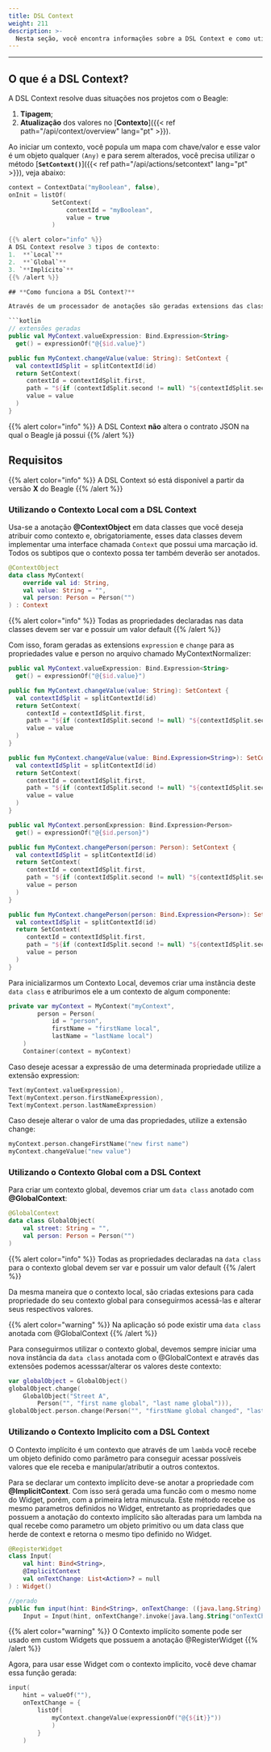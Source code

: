 ```yaml
---
title: DSL Context
weight: 211
description: >-
  Nesta seção, você encontra informações sobre a DSL Context e como utilizá-la
---
```


---

## **O que é a DSL Context?**

A DSL Context resolve duas situações nos projetos com o Beagle: 
1. **Tipagem**;
2. **Atualização** dos valores no [**Contexto**]({{< ref path="/api/context/overview" lang="pt" >}}).

Ao iniciar um contexto, você popula um mapa com chave/valor e esse valor é um objeto qualquer `(Any)` e para  serem alterados, você precisa utilizar o método [**`SetContext()`**]({{< ref path="/api/actions/setcontext" lang="pt" >}}), veja abaixo: 

```kotlin
context = ContextData("myBoolean", false),
onInit = listOf(
            SetContext(
                contextId = "myBoolean",
                value = true
            )

{{% alert color="info" %}}
A DSL Context resolve 3 tipos de contexto: 
1.  **`Local`**
2.  **`Global`**
3. `**Implícito`**
{{% /alert %}}

## **Como funciona a DSL Context?**

Através de um processador de anotações são geradas extensions das classes de contexto que são anotadas com **@ContextObject**, na qual para cada propriedade são criadas 2 extensions: `expression` e `change`. A extensão expression é utilizada para conseguir resgatar um Bind.Expression contendo o seu valor e change é utilizado para alterar o valor dessa propriedade.

```kotlin
// extensões geradas
public val MyContext.valueExpression: Bind.Expression<String>
  get() = expressionOf("@{$id.value}")

public fun MyContext.changeValue(value: String): SetContext {
  val contextIdSplit = splitContextId(id)
  return SetContext(
     contextId = contextIdSplit.first,
     path = "${if (contextIdSplit.second != null) "${contextIdSplit.second}." else ""}value",
     value = value
  )
}
```

{{% alert color="info" %}}
A DSL Context **não** altera o contrato JSON na qual o Beagle já possui
{{% /alert %}}

## Requisitos

{{% alert color="info" %}}
A DSL Context só está disponível a partir da versão **X** do Beagle
{{% /alert %}}

### Utilizando o Contexto Local com a DSL Context

Usa-se a anotação **@ContextObject** em data classes que você deseja atribuir como contexto e, obrigatoriamente, esses data classes devem implementar uma interface chamada `Context` que possui uma marcação id. Todos os subtipos que o contexto possa ter também deverão ser anotados.

```kotlin
@ContextObject
data class MyContext(
    override val id: String,
    val value: String = "",
    val person: Person = Person("")
) : Context
```

{{% alert color="info" %}}
Todas as propriedades declaradas nas data classes devem ser var e possuir um valor default
{{% /alert %}}

Com isso, foram geradas as extensions `expression` e `change` para as propriedades value e person no arquivo chamado MyContextNormalizer:

```kotlin
public val MyContext.valueExpression: Bind.Expression<String>
  get() = expressionOf("@{$id.value}")

public fun MyContext.changeValue(value: String): SetContext {
  val contextIdSplit = splitContextId(id)
  return SetContext(
     contextId = contextIdSplit.first,
     path = "${if (contextIdSplit.second != null) "${contextIdSplit.second}." else ""}value",
     value = value
  )
}

public fun MyContext.changeValue(value: Bind.Expression<String>): SetContext {
  val contextIdSplit = splitContextId(id)
  return SetContext(
     contextId = contextIdSplit.first,
     path = "${if (contextIdSplit.second != null) "${contextIdSplit.second}." else ""}value",
     value = value
  )
}

public val MyContext.personExpression: Bind.Expression<Person>
  get() = expressionOf("@{$id.person}")

public fun MyContext.changePerson(person: Person): SetContext {
  val contextIdSplit = splitContextId(id)
  return SetContext(
     contextId = contextIdSplit.first,
     path = "${if (contextIdSplit.second != null) "${contextIdSplit.second}." else ""}person",
     value = person
  )
}

public fun MyContext.changePerson(person: Bind.Expression<Person>): SetContext {
  val contextIdSplit = splitContextId(id)
  return SetContext(
     contextId = contextIdSplit.first,
     path = "${if (contextIdSplit.second != null) "${contextIdSplit.second}." else ""}person",
     value = person
  )
}
```

Para inicializarmos um Contexto Local, devemos criar uma instância deste `data class` e atriburimos ele a um contexto de algum componente:

```kotlin
private var myContext = MyContext("myContext",
        person = Person(
            id = "person",
            firstName = "firstName local",
            lastName = "lastName local")
    )
    Container(context = myContext)
```

Caso deseje acessar a expressão de uma determinada propriedade utilize a extensão expression:

```kotlin
Text(myContext.valueExpression),
Text(myContext.person.firstNameExpression),
Text(myContext.person.lastNameExpression)
```

Caso deseje alterar o valor de uma das propriedades, utilize a extensão change:

```kotlin
myContext.person.changeFirstName("new first name")
myContext.changeValue("new value")
```

### Utilizando o Contexto Global com a DSL Context

Para criar um contexto global, devemos criar um `data class` anotado com **@GlobalContext**:

```kotlin
@GlobalContext
data class GlobalObject(
    val street: String = "",
    val person: Person = Person("")
)
```

{{% alert color="info" %}}
Todas as propriedades declaradas na `data class` para o contexto global devem ser var e possuir um valor default
{{% /alert %}}

Da mesma maneira que o contexto local, são criadas extesions para cada propriedade do seu contexto global para conseguirmos acessá-las e alterar seus respectivos valores.

{{% alert color="warning" %}}
Na aplicação só pode existir uma `data class` anotada com @GlobalContext
{{% /alert %}}

Para conseguirmos utilizar o contexto global, devemos sempre iniciar uma nova instância da `data class` anotada com o @GlobalContext e através das extensões podemos acesssar/alterar os valores deste contexto:

```kotlin
var globalObject = GlobalObject()
globalObject.change(
    GlobalObject("Street A",
        Person("", "first name global", "last name global"))),
globalObject.person.change(Person("", "firstName global changed", "lastName global changed"))
```

### Utilizando o Contexto Implicito com a DSL Context

O Contexto implícito é um contexto que através de um `lambda` você recebe um objeto definido como parâmetro para conseguir acessar possíveis valores que ele receba e manipular/atributir a outros contextos. 

Para se declarar um contexto implícito deve-se anotar a propriedade com **@ImplicitContext**. Com isso será gerada uma funcão com o mesmo nome do Widget, porém, com a primeira letra minuscula. Este método recebe os mesmo parametros definidos no Widget, entretanto as propriedades que possuem a anotação do contexto implícito são alteradas para um lambda na qual recebe como parametro um objeto primitivo ou um data class que herde de context e retorna o mesmo tipo definido no Widget.

```kotlin
@RegisterWidget
class Input(
    val hint: Bind<String>,
    @ImplicitContext
    val onTextChange: List<Action>? = null
) : Widget()

//gerado
public fun input(hint: Bind<String>, onTextChange: ((java.lang.String) -> List<Action>)? = null):
    Input = Input(hint, onTextChange?.invoke(java.lang.String("onTextChange")))
```

{{% alert color="warning" %}}
O Contexto implícito somente pode ser usado em custom Widgets que possuem a anotação @RegisterWidget
{{% /alert %}}

Agora, para usar esse Widget com o contexto implicito, você deve chamar essa função gerada:

```kotlin
input(
    hint = valueOf(""),
    onTextChange = {
        listOf(
            myContext.changeValue(expressionOf("@{${it}}"))
            )
        }
    )
```